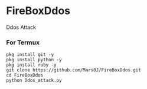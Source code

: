 # FireBoxDdos
Ddos Attack 

### For Termux 
```Script
pkg install git -y 
pkg install python -y
pkg install ruby -y
git clone https://github.com/Mars0J/FireBoxDdos.git
cd FireBoxDdos
python Ddos_attack.py
```
